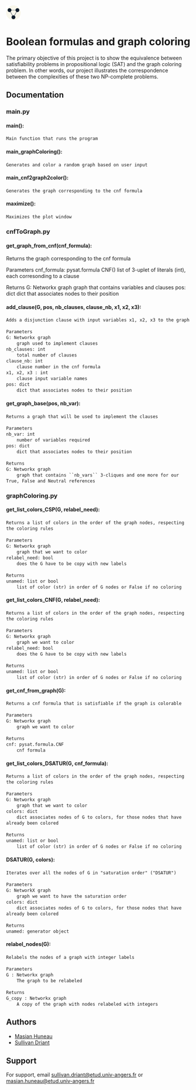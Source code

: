 <img src="./site/img/logo.png" width="40px">

# Boolean formulas and graph coloring

The primary objective of this project is to show the equivalence between satisfiability problems in propositional logic (SAT) and the graph coloring problem. In other words, our project illustrates the correspondence between the complexities of these two NP-complete problems.


## Documentation

### main.py

#### main():
```
Main function that runs the program
```

#### main_graphColoring():
```
Generates and color a random graph based on user input
```

#### main_cnf2graph2color():
```
Generates the graph corresponding to the cnf formula
```

#### maximize():
```
Maximizes the plot window
```

### cnfToGraph.py

#### get_graph_from_cnf(cnf_formula):
<div style="text-align=center;">
Returns the graph corresponding to the cnf formula

Parameters
cnf_formula: pysat.formula CNF()
    list of 3-uplet of literals (int), each corresonding to a clause
    
Returns
G: Networkx graph
    graph that contains variables and clauses
pos: dict
    dict that associates nodes to their position
</div>

#### add_clause(G, pos, nb_clauses, clause_nb, x1, x2, x3):
```
Adds a disjunction clause with input variables x1, x2, x3 to the graph 

Parameters
G: Networkx graph
    graph used to implement clauses
nb_clauses: int
    total number of clauses
clause_nb: int
    clause number in the cnf formula
x1, x2, x3 : int
    clause input variable names
pos: dict
    dict that associates nodes to their position
```

#### get_graph_base(pos, nb_var):
``` 
Returns a graph that will be used to implement the clauses

Parameters
nb_var: int
    number of variables required
pos: dict
    dict that associates nodes to their position
    
Returns
G: Networkx graph
    graph that contains ``nb_vars`` 3-cliques and one more for our True, False and Neutral references
```

### graphColoring.py

#### get_list_colors_CSP(G, relabel_need):
```
Returns a list of colors in the order of the graph nodes, respecting the coloring rules

Parameters
G: Networkx graph
    graph that we want to color
relabel_need: bool
    does the G have to be copy with new labels
        
Returns
unamed: list or bool
    list of color (str) in order of G nodes or False if no coloring
```

#### get_list_colors_CNF(G, relabel_need):
```
Returns a list of colors in the order of the graph nodes, respecting the coloring rules

Parameters
G: Networkx graph
    graph we want to color
relabel_need: bool
    does the G have to be copy with new labels
        
Returns
unamed: list or bool
    list of color (str) in order of G nodes or False if no coloring
```

#### get_cnf_from_graph(G):
```
Returns a cnf formula that is satisfiable if the graph is colorable

Parameters
G: Networkx graph
    graph we want to color
        
Returns
cnf: pysat.formula.CNF
    cnf formula
```

#### get_list_colors_DSATUR(G, cnf_formula):
```
Returns a list of colors in the order of the graph nodes, respecting the coloring rules
    
Parameters
G: Networkx graph
    graph that we want to color
colors: dict
    dict associates nodes of G to colors, for those nodes that have already been colored
        
Returns
unamed: list or bool
    list of color (str) in order of G nodes or False if no coloring
```

#### DSATUR(G, colors):
```
Iterates over all the nodes of G in "saturation order" ("DSATUR")

Parameters
G: NetworkX graph
    graph we want to have the saturation order
colors: dict
    dict associates nodes of G to colors, for those nodes that have already been colored

Returns
unamed: generator object
```

#### relabel_nodes(G):
```
Relabels the nodes of a graph with integer labels

Parameters
G : Networkx graph
    The graph to be relabeled

Returns
G_copy : Networkx graph
    A copy of the graph with nodes relabeled with integers
```

## Authors

- [Masian Huneau](https://www.github.com/masianH)
- [Sullivan Driant](https://www.github.com/Sulli22)


## Support

For support, email sullivan.driant@etud.univ-angers.fr or masian.huneau@etud.univ-angers.fr

